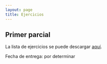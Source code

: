 ```yaml
---
layout: page
title: Ejercicios
---
```


## Primer parcial
La lista de ejercicios se puede descargar [aquí](ejercicios/parcial1/lista.pdf).

Fecha de entrega: por determinar
